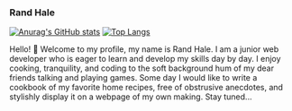 ### Rand Hale

[![Anurag's GitHub stats](https://github-readme-stats.vercel.app/api?username=prophetrand&show_icons=true&theme=monokai)](https://github.com/anuraghazra/github-readme-stats)
[![Top Langs](https://github-readme-stats.vercel.app/api/top-langs/?username=prophetrand&show_icons=true&theme=monokai)](https://github.com/anuraghazra/github-readme-stats)

Hello! 👋 Welcome to my profile, my name is Rand Hale. I am a junior web developer who is eager to learn and develop my skills day by day. I enjoy cooking, tranquility, and coding  to the soft background hum of my dear friends talking and playing games. Some day I would like to write a cookbook of my favorite home recipes, free of obstrusive anecdotes, and stylishly display it on a webpage of my own making. Stay tuned...
